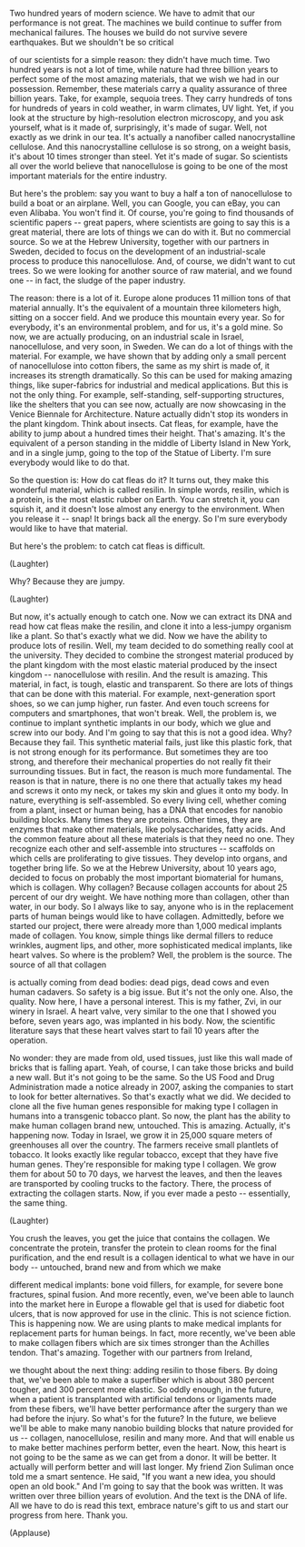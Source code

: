 
Two hundred years of modern science.
We have to admit
that our performance is not great.
The machines we build continue
to suffer from mechanical failures.
The houses we build
do not survive severe earthquakes.
But we shouldn&#39;t be so critical

of our scientists for a simple reason:
they didn&#39;t have much time.
Two hundred years is not a lot of time,
while nature had three billion years
to perfect some of the most
amazing materials,
that we wish we had in our possession.
Remember, these materials
carry a quality assurance
of three billion years.
Take, for example, sequoia trees.
They carry hundreds of tons
for hundreds of years
in cold weather, in warm climates,
UV light.
Yet, if you look at the structure
by high-resolution electron microscopy,
and you ask yourself, what is it made of,
surprisingly, it&#39;s made of sugar.
Well, not exactly as we drink in our tea.
It&#39;s actually a nanofiber
called nanocrystalline cellulose.
And this nanocrystalline cellulose
is so strong, on a weight basis,
it&#39;s about 10 times stronger than steel.
Yet it&#39;s made of sugar.
So scientists all over the world
believe that nanocellulose
is going to be one of the most important
materials for the entire industry.

But here&#39;s the problem:
say you want to buy
a half a ton of nanocellulose
to build a boat or an airplane.
Well, you can Google, you can eBay,
you can even Alibaba.
You won&#39;t find it.
Of course, you&#39;re going to find
thousands of scientific papers --
great papers, where scientists
are going to say this is a great material,
there are lots of things
we can do with it.
But no commercial source.
So we at the Hebrew University,
together with our partners in Sweden,
decided to focus on the development
of an industrial-scale process
to produce this nanocellulose.
And, of course,
we didn&#39;t want to cut trees.
So we were looking for another source
of raw material,
and we found one -- in fact,
the sludge of the paper industry.

The reason: there is a lot of it.
Europe alone produces 11 million tons
of that material annually.
It&#39;s the equivalent of a mountain
three kilometers high,
sitting on a soccer field.
And we produce this mountain every year.
So for everybody,
it&#39;s an environmental problem,
and for us, it&#39;s a gold mine.
So now, we are actually producing,
on an industrial scale in Israel,
nanocellulose, and very soon, in Sweden.
We can do a lot of things
with the material.
For example,
we have shown that by adding
only a small percent of nanocellulose
into cotton fibers, the same
as my shirt is made of,
it increases its strength dramatically.
So this can be used
for making amazing things,
like super-fabrics for industrial
and medical applications.
But this is not the only thing.
For example, self-standing,
self-supporting structures,
like the shelters that you can see now,
actually are now showcasing
in the Venice Biennale for Architecture.
Nature actually didn&#39;t stop its wonders
in the plant kingdom.
Think about insects.
Cat fleas, for example,
have the ability to jump
about a hundred times their height.
That&#39;s amazing.
It&#39;s the equivalent of a person
standing in the middle
of Liberty Island in New York,
and in a single jump,
going to the top of the Statue of Liberty.
I&#39;m sure everybody would like to do that.

So the question is:
How do cat fleas do it?
It turns out, they make
this wonderful material,
which is called resilin.
In simple words, resilin,
which is a protein,
is the most elastic rubber on Earth.
You can stretch it,
you can squish it,
and it doesn&#39;t lose almost any energy
to the environment.
When you release it -- snap!
It brings back all the energy.
So I&#39;m sure everybody
would like to have that material.

But here&#39;s the problem:
to catch cat fleas is difficult.

(Laughter)

Why? Because they are jumpy.

(Laughter)

But now, it&#39;s actually
enough to catch one.
Now we can extract its DNA
and read how cat fleas make the resilin,
and clone it into a less-jumpy
organism like a plant.
So that&#39;s exactly what we did.
Now we have the ability
to produce lots of resilin.
Well, my team decided to do something
really cool at the university.
They decided to combine
the strongest material
produced by the plant kingdom
with the most elastic material
produced by the insect kingdom --
nanocellulose with resilin.
And the result is amazing.
This material, in fact, is tough,
elastic and transparent.
So there are lots of things
that can be done with this material.
For example, next-generation sport shoes,
so we can jump higher, run faster.
And even touch screens
for computers and smartphones,
that won&#39;t break.
Well, the problem is,
we continue to implant
synthetic implants in our body,
which we glue and screw into our body.
And I&#39;m going to say
that this is not a good idea.
Why? Because they fail.
This synthetic material fails,
just like this plastic fork,
that is not strong enough
for its performance.
But sometimes they are too strong,
and therefore their mechanical
properties do not really fit
their surrounding tissues.
But in fact, the reason
is much more fundamental.
The reason is that in nature,
there is no one there
that actually takes my head
and screws it onto my neck,
or takes my skin
and glues it onto my body.
In nature, everything is self-assembled.
So every living cell,
whether coming from a plant,
insect or human being,
has a DNA that encodes
for nanobio building blocks.
Many times they are proteins.
Other times, they are enzymes
that make other materials,
like polysaccharides, fatty acids.
And the common feature
about all these materials
is that they need no one.
They recognize each other
and self-assemble
into structures -- scaffolds
on which cells are proliferating
to give tissues.
They develop into organs,
and together bring life.
So we at the Hebrew University,
about 10 years ago, decided to focus
on probably the most important
biomaterial for humans,
which is collagen.
Why collagen?
Because collagen accounts for
about 25 percent of our dry weight.
We have nothing more than collagen,
other than water, in our body.
So I always like to say,
anyone who is in the replacement
parts of human beings
would like to have collagen.
Admittedly, before we started our project,
there were already more
than 1,000 medical implants
made of collagen.
You know, simple things like
dermal fillers to reduce wrinkles,
augment lips,
and other, more sophisticated
medical implants, like heart valves.
So where is the problem?
Well, the problem is the source.
The source of all that collagen

is actually coming from dead bodies:
dead pigs, dead cows
and even human cadavers.
So safety is a big issue.
But it&#39;s not the only one.
Also, the quality.
Now here, I have a personal interest.
This is my father, Zvi,
in our winery in Israel.
A heart valve, very similar
to the one that I showed you before,
seven years ago,
was implanted in his body.
Now, the scientific literature says
that these heart valves start to fail
10 years after the operation.

No wonder:
they are made from old, used tissues,
just like this wall made of bricks
that is falling apart.
Yeah, of course, I can take
those bricks and build a new wall.
But it&#39;s not going to be the same.
So the US Food and Drug Administration
made a notice already in 2007,
asking the companies to start to look
for better alternatives.
So that&#39;s exactly what we did.
We decided to clone all the five
human genes responsible
for making type I collagen in humans
into a transgenic tobacco plant.
So now, the plant has the ability
to make human collagen brand new,
untouched.
This is amazing.
Actually, it&#39;s happening now.
Today in Israel, we grow it
in 25,000 square meters of greenhouses
all over the country.
The farmers receive
small plantlets of tobacco.
It looks exactly like regular tobacco,
except that they have five human genes.
They&#39;re responsible for making
type I collagen.
We grow them for about 50 to 70 days,
we harvest the leaves,
and then the leaves are transported
by cooling trucks to the factory.
There, the process of extracting
the collagen starts.
Now, if you ever made a pesto --
essentially, the same thing.

(Laughter)

You crush the leaves, you get
the juice that contains the collagen.
We concentrate the protein,
transfer the protein to clean rooms
for the final purification,
and the end result is a collagen
identical to what we have in our body --
untouched, brand new
and from which we make

different medical implants:
bone void fillers, for example,
for severe bone fractures, spinal fusion.
And more recently, even,
we&#39;ve been able to launch
into the market here in Europe
a flowable gel that is used
for diabetic foot ulcers,
that is now approved
for use in the clinic.
This is not science fiction.
This is happening now.
We are using plants
to make medical implants
for replacement parts for human beings.
In fact, more recently,
we&#39;ve been able to make collagen fibers
which are six times stronger
than the Achilles tendon.
That&#39;s amazing.
Together with our partners from Ireland,

we thought about the next thing:
adding resilin to those fibers.
By doing that,
we&#39;ve been able to make a superfiber
which is about 380 percent tougher,
and 300 percent more elastic.
So oddly enough, in the future,
when a patient is transplanted
with artificial tendons or ligaments
made from these fibers,
we&#39;ll have better performance
after the surgery
than we had before the injury.
So what&#39;s for the future?
In the future, we believe
we&#39;ll be able to make
many nanobio building blocks
that nature provided for us --
collagen, nanocellulose,
resilin and many more.
And that will enable us to make
better machines perform better,
even the heart.
Now, this heart
is not going to be the same
as we can get from a donor.
It will be better.
It actually will perform better
and will last longer.
My friend Zion Suliman once told me
a smart sentence.
He said, &quot;If you want a new idea,
you should open an old book.&quot;
And I&#39;m going to say
that the book was written.
It was written over three billion years
of evolution.
And the text is the DNA of life.
All we have to do
is read this text,
embrace nature&#39;s gift to us
and start our progress from here.
Thank you.

(Applause)


